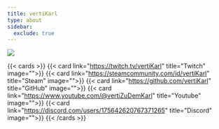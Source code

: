 ```yaml
---
title: vertiKarl
type: about
sidebar:
  exclude: true
---
```


<img src="https://github.com/vertikarl.png" />

{{< cards >}}
{{< card link="https://twitch.tv/vertiKarl" title="Twitch" image="">}}
{{< card link="https://steamcommunity.com/id/vertiKarl" title="Steam" image="">}}
{{< card link="https://github.com/vertiKarl" title="GitHub" image="">}}
{{< card link="https://www.youtube.com/@vertiZuDemKarl" title="Youtube" image="">}}
{{< card link="https://discord.com/users/175642620767371265" title="Discord" image="">}}
{{< /cards >}}
